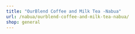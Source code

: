 ```yaml
---
title: "OurBlend Coffee and Milk Tea -Nabua"
url: /nabua/ourblend-coffee-and-milk-tea-nabua/
shop: general
---
```

